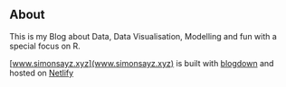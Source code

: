 ## About

This is my Blog about Data, Data Visualisation, Modelling and fun with a special focus on R.

[www.simonsayz.xyz](www.simonsayz.xyz) is built with [blogdown](https://github.com/rstudio/blogdown) and hosted on [Netlify](https://www.netlify.com/)